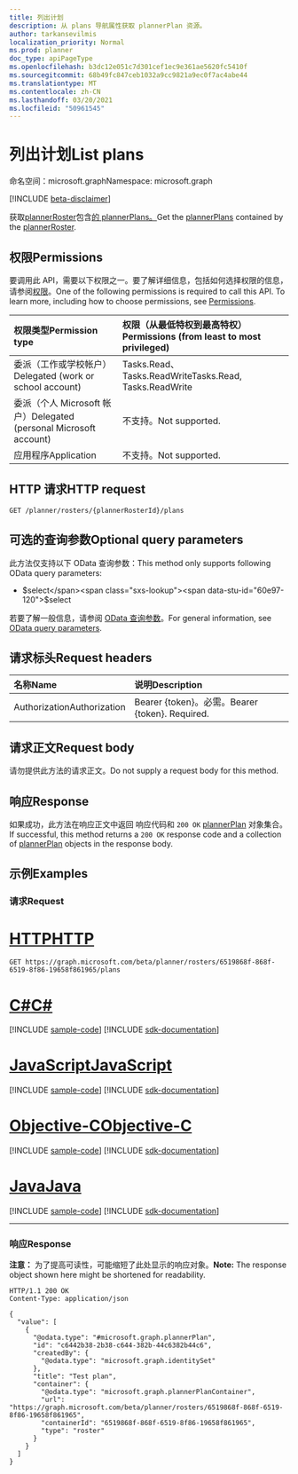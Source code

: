 ```yaml
---
title: 列出计划
description: 从 plans 导航属性获取 plannerPlan 资源。
author: tarkansevilmis
localization_priority: Normal
ms.prod: planner
doc_type: apiPageType
ms.openlocfilehash: b3dc12e051c7d301cef1ec9e361ae5620fc5410f
ms.sourcegitcommit: 68b49fc847ceb1032a9cc9821a9ec0f7ac4abe44
ms.translationtype: MT
ms.contentlocale: zh-CN
ms.lasthandoff: 03/20/2021
ms.locfileid: "50961545"
---
```

# <a name="list-plans"></a><span data-ttu-id="60e97-103">列出计划</span><span class="sxs-lookup"><span data-stu-id="60e97-103">List plans</span></span>
<span data-ttu-id="60e97-104">命名空间：microsoft.graph</span><span class="sxs-lookup"><span data-stu-id="60e97-104">Namespace: microsoft.graph</span></span>

[!INCLUDE [beta-disclaimer](../../includes/beta-disclaimer.md)]

<span data-ttu-id="60e97-105">获取[plannerRoster](../resources/plannerplan.md)包含[的 plannerPlans。](../resources/plannerRoster.md)</span><span class="sxs-lookup"><span data-stu-id="60e97-105">Get the [plannerPlans](../resources/plannerplan.md) contained by the [plannerRoster](../resources/plannerRoster.md).</span></span>

## <a name="permissions"></a><span data-ttu-id="60e97-106">权限</span><span class="sxs-lookup"><span data-stu-id="60e97-106">Permissions</span></span>
<span data-ttu-id="60e97-p101">要调用此 API，需要以下权限之一。要了解详细信息，包括如何选择权限的信息，请参阅[权限](/graph/permissions-reference)。</span><span class="sxs-lookup"><span data-stu-id="60e97-p101">One of the following permissions is required to call this API. To learn more, including how to choose permissions, see [Permissions](/graph/permissions-reference).</span></span>

|<span data-ttu-id="60e97-109">权限类型</span><span class="sxs-lookup"><span data-stu-id="60e97-109">Permission type</span></span>|<span data-ttu-id="60e97-110">权限（从最低特权到最高特权）</span><span class="sxs-lookup"><span data-stu-id="60e97-110">Permissions (from least to most privileged)</span></span>|
|:---|:---|
|<span data-ttu-id="60e97-111">委派（工作或学校帐户）</span><span class="sxs-lookup"><span data-stu-id="60e97-111">Delegated (work or school account)</span></span>|<span data-ttu-id="60e97-112">Tasks.Read、Tasks.ReadWrite</span><span class="sxs-lookup"><span data-stu-id="60e97-112">Tasks.Read, Tasks.ReadWrite</span></span>|
|<span data-ttu-id="60e97-113">委派（个人 Microsoft 帐户）</span><span class="sxs-lookup"><span data-stu-id="60e97-113">Delegated (personal Microsoft account)</span></span>|<span data-ttu-id="60e97-114">不支持。</span><span class="sxs-lookup"><span data-stu-id="60e97-114">Not supported.</span></span>|
|<span data-ttu-id="60e97-115">应用程序</span><span class="sxs-lookup"><span data-stu-id="60e97-115">Application</span></span>|<span data-ttu-id="60e97-116">不支持。</span><span class="sxs-lookup"><span data-stu-id="60e97-116">Not supported.</span></span>|

## <a name="http-request"></a><span data-ttu-id="60e97-117">HTTP 请求</span><span class="sxs-lookup"><span data-stu-id="60e97-117">HTTP request</span></span>

<!-- {
  "blockType": "ignored"
}
-->
``` http
GET /planner/rosters/{plannerRosterId}/plans
```

## <a name="optional-query-parameters"></a><span data-ttu-id="60e97-118">可选的查询参数</span><span class="sxs-lookup"><span data-stu-id="60e97-118">Optional query parameters</span></span>
<span data-ttu-id="60e97-119">此方法仅支持以下 OData 查询参数：</span><span class="sxs-lookup"><span data-stu-id="60e97-119">This method only supports following OData query parameters:</span></span>

- <span data-ttu-id="60e97-120">$select</span><span class="sxs-lookup"><span data-stu-id="60e97-120">$select</span></span>

<span data-ttu-id="60e97-121">若要了解一般信息，请参阅 [OData 查询参数](/graph/query-parameters)。</span><span class="sxs-lookup"><span data-stu-id="60e97-121">For general information, see [OData query parameters](/graph/query-parameters).</span></span>

## <a name="request-headers"></a><span data-ttu-id="60e97-122">请求标头</span><span class="sxs-lookup"><span data-stu-id="60e97-122">Request headers</span></span>
|<span data-ttu-id="60e97-123">名称</span><span class="sxs-lookup"><span data-stu-id="60e97-123">Name</span></span>|<span data-ttu-id="60e97-124">说明</span><span class="sxs-lookup"><span data-stu-id="60e97-124">Description</span></span>|
|:---|:---|
|<span data-ttu-id="60e97-125">Authorization</span><span class="sxs-lookup"><span data-stu-id="60e97-125">Authorization</span></span>|<span data-ttu-id="60e97-p102">Bearer {token}。必需。</span><span class="sxs-lookup"><span data-stu-id="60e97-p102">Bearer {token}. Required.</span></span>|

## <a name="request-body"></a><span data-ttu-id="60e97-128">请求正文</span><span class="sxs-lookup"><span data-stu-id="60e97-128">Request body</span></span>
<span data-ttu-id="60e97-129">请勿提供此方法的请求正文。</span><span class="sxs-lookup"><span data-stu-id="60e97-129">Do not supply a request body for this method.</span></span>

## <a name="response"></a><span data-ttu-id="60e97-130">响应</span><span class="sxs-lookup"><span data-stu-id="60e97-130">Response</span></span>

<span data-ttu-id="60e97-131">如果成功，此方法在响应正文中返回 响应代码和 `200 OK` [plannerPlan](../resources/plannerplan.md) 对象集合。</span><span class="sxs-lookup"><span data-stu-id="60e97-131">If successful, this method returns a `200 OK` response code and a collection of [plannerPlan](../resources/plannerplan.md) objects in the response body.</span></span>

## <a name="examples"></a><span data-ttu-id="60e97-132">示例</span><span class="sxs-lookup"><span data-stu-id="60e97-132">Examples</span></span>

### <a name="request"></a><span data-ttu-id="60e97-133">请求</span><span class="sxs-lookup"><span data-stu-id="60e97-133">Request</span></span>

# <a name="http"></a>[<span data-ttu-id="60e97-134">HTTP</span><span class="sxs-lookup"><span data-stu-id="60e97-134">HTTP</span></span>](#tab/http)
<!-- {
  "blockType": "request",
  "name": "list_plannerplan_1"
}
-->
``` http
GET https://graph.microsoft.com/beta/planner/rosters/6519868f-868f-6519-8f86-19658f861965/plans
```
# <a name="c"></a>[<span data-ttu-id="60e97-135">C#</span><span class="sxs-lookup"><span data-stu-id="60e97-135">C#</span></span>](#tab/csharp)
[!INCLUDE [sample-code](../includes/snippets/csharp/list-plannerplan-1-csharp-snippets.md)]
[!INCLUDE [sdk-documentation](../includes/snippets/snippets-sdk-documentation-link.md)]

# <a name="javascript"></a>[<span data-ttu-id="60e97-136">JavaScript</span><span class="sxs-lookup"><span data-stu-id="60e97-136">JavaScript</span></span>](#tab/javascript)
[!INCLUDE [sample-code](../includes/snippets/javascript/list-plannerplan-1-javascript-snippets.md)]
[!INCLUDE [sdk-documentation](../includes/snippets/snippets-sdk-documentation-link.md)]

# <a name="objective-c"></a>[<span data-ttu-id="60e97-137">Objective-C</span><span class="sxs-lookup"><span data-stu-id="60e97-137">Objective-C</span></span>](#tab/objc)
[!INCLUDE [sample-code](../includes/snippets/objc/list-plannerplan-1-objc-snippets.md)]
[!INCLUDE [sdk-documentation](../includes/snippets/snippets-sdk-documentation-link.md)]

# <a name="java"></a>[<span data-ttu-id="60e97-138">Java</span><span class="sxs-lookup"><span data-stu-id="60e97-138">Java</span></span>](#tab/java)
[!INCLUDE [sample-code](../includes/snippets/java/list-plannerplan-1-java-snippets.md)]
[!INCLUDE [sdk-documentation](../includes/snippets/snippets-sdk-documentation-link.md)]

---



### <a name="response"></a><span data-ttu-id="60e97-139">响应</span><span class="sxs-lookup"><span data-stu-id="60e97-139">Response</span></span>
<span data-ttu-id="60e97-140">**注意：** 为了提高可读性，可能缩短了此处显示的响应对象。</span><span class="sxs-lookup"><span data-stu-id="60e97-140">**Note:** The response object shown here might be shortened for readability.</span></span>
<!-- {
  "blockType": "response",
  "truncated": true,
  "@odata.type": "Collection(microsoft.graph.plannerPlan)"
}
-->
``` http
HTTP/1.1 200 OK
Content-Type: application/json

{
  "value": [
    {
      "@odata.type": "#microsoft.graph.plannerPlan",
      "id": "c6442b38-2b38-c644-382b-44c6382b44c6",
      "createdBy": {
        "@odata.type": "microsoft.graph.identitySet"
      },
      "title": "Test plan",
      "container": {
        "@odata.type": "microsoft.graph.plannerPlanContainer",
        "url": "https://graph.microsoft.com/beta/planner/rosters/6519868f-868f-6519-8f86-19658f861965",
        "containerId": "6519868f-868f-6519-8f86-19658f861965",
        "type": "roster"
      }
    }
  ]
}
```

